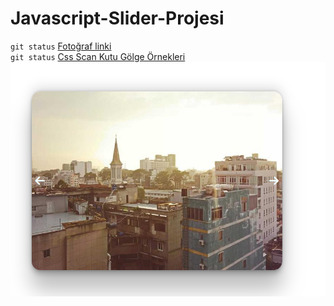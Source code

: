 # Javascript-Slider-Projesi

`git status`
[Fotoğraf linki](https://picsum.photos/images) <br/>
`git status` 
[Css Scan Kutu Gölge Örnekleri ](https://getcssscan.com/css-box-shadow-examples)<br/>
<img src="https://github.com/gngrmazlum/Javascript-Slider-Projesi/blob/main/Slider/slider2.png?raw=true" width="auto"> 
